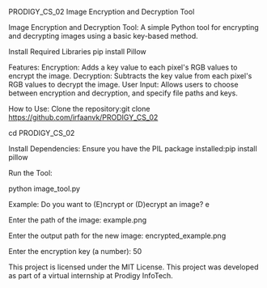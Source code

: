 PRODIGY_CS_02
Image Encryption and Decryption Tool

Image Encryption and Decryption Tool: A simple Python tool for encrypting and decrypting images using a basic key-based method.

Install Required Libraries
pip install Pillow

Features:
Encryption: Adds a key value to each pixel's RGB values to encrypt the image. Decryption: Subtracts the key value from each pixel's RGB values to decrypt the image. User Input: Allows users to choose between encryption and decryption, and specify file paths and keys.

How to Use:
Clone the repository:git clone https://github.com/irfaanvk/PRODIGY_CS_02 

cd PRODIGY_CS_02

Install Dependencies: Ensure you have the PIL package installed:pip install pillow

Run the Tool:

python image_tool.py

Example:
Do you want to (E)ncrypt or (D)ecrypt an image? e

Enter the path of the image: example.png

Enter the output path for the new image: encrypted_example.png

Enter the encryption key (a number): 50

This project is licensed under the MIT License.
This project was developed as part of a virtual internship at Prodigy InfoTech.
